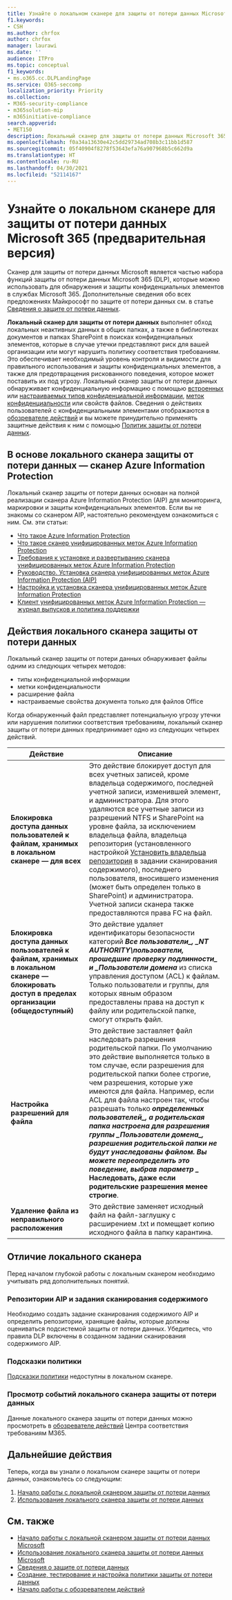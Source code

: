 ```yaml
---
title: Узнайте о локальном сканере для защиты от потери данных Microsoft 365 (предварительная версия)
f1.keywords:
- CSH
ms.author: chrfox
author: chrfox
manager: laurawi
ms.date: ''
audience: ITPro
ms.topic: conceptual
f1_keywords:
- ms.o365.cc.DLPLandingPage
ms.service: O365-seccomp
localization_priority: Priority
ms.collection:
- M365-security-compliance
- m365solution-mip
- m365initiative-compliance
search.appverid:
- MET150
description: Локальный сканер для защиты от потери данных Microsoft 365 расширяет возможности отслеживания действий и защитных мер для файлов на локальных файловых ресурсах, а также в папках и библиотеках документов SharePoint. Сканер Azure Information Protection (AIP) сканирует и защищает файлы.
ms.openlocfilehash: f0a34a13630e42c5dd29734ad708b3c11bb1d587
ms.sourcegitcommit: 05f40904f8278f53643efa76a907968b5c662d9a
ms.translationtype: HT
ms.contentlocale: ru-RU
ms.lasthandoff: 04/30/2021
ms.locfileid: "52114167"
---
```

# <a name="learn-about-the-microsoft-365-data-loss-prevention-on-premises-scanner-preview"></a>Узнайте о локальном сканере для защиты от потери данных Microsoft 365 (предварительная версия)

Сканер для защиты от потери данных Microsoft является частью набора функций защиты от потери данных Microsoft 365 (DLP), которые можно использовать для обнаружения и защиты конфиденциальных элементов в службах Microsoft 365. Дополнительные сведения обо всех предложениях Майкрософт по защите от потери данных см. в статье [Сведения о защите от потери данных](dlp-learn-about-dlp.md).

**Локальный сканер для защиты от потери данных** выполняет обход локальных неактивных данных в общих папках, а также в библиотеках документов и папках SharePoint в поисках конфиденциальных элементов, которые в случае утечки представляют риск для вашей организации или могут нарушить политику соответствия требованиям. Это обеспечивает необходимый уровень контроля и видимости для правильного использования и защиты конфиденциальных элементов, а также для предотвращения рискованного поведения, которое может поставить их под угрозу. Локальный сканер защиты от потери данных обнаруживает конфиденциальную информацию с помощью [встроенных](sensitive-information-type-entity-definitions.md) или [настраиваемых типов конфиденциальной информации](create-a-custom-sensitive-information-type.md), [меток конфиденциальности](sensitivity-labels.md) или свойств файлов. Сведения о действиях пользователей с конфиденциальными элементами отображаются в [обозревателе действий](data-classification-activity-explorer.md) и вы можете принудительно применять защитные действия к ним с помощью [Политик защиты от потери данных](create-test-tune-dlp-policy.md).

## <a name="the-dlp-on-premises-scanner-relies-on-azure-information-protection-scanner"></a>В основе локального сканера защиты от потери данных — сканер Azure Information Protection

Локальный сканер защиты от потери данных основан на полной реализации сканера Azure Information Protection (AIP) для мониторинга, маркировки и защиты конфиденциальных элементов. Если вы не знакомы со сканером AIP, настоятельно рекомендуем ознакомиться с ним. См. эти статьи:

- [Что такое Azure Information Protection](/azure/information-protection/what-is-information-protection)
- [Что такое сканер унифицированных меток Azure Information Protection](/azure/information-protection/deploy-aip-scanner)
- [Требования к установке и развертыванию сканера унифицированных меток Azure Information Protection](/azure/information-protection/deploy-aip-scanner-prereqs)
- [Руководство. Установка сканера унифицированных меток Azure Information Protection (AIP)](/azure/information-protection/tutorial-install-scanner)
- [Настройка и установка сканера унифицированных меток Azure Information Protection](/azure/information-protection/deploy-aip-scanner-configure-install)
- [Клиент унифицированных меток Azure Information Protection — журнал выпусков и политика поддержки](/azure/information-protection/rms-client/unifiedlabelingclient-version-release-history)

## <a name="dlp-on-premises-scanner-actions"></a>Действия локального сканера защиты от потери данных

Локальный сканер защиты от потери данных обнаруживает файлы одним из следующих четырех методов:

- типы конфиденциальной информации
- метки конфиденциальности
- расширение файла
- настраиваемые свойства документа только для файлов Office 

Когда обнаруженный файл представляет потенциальную угрозу утечки или нарушения политики соответствия требованиям, локальный сканер защиты от потери данных предпринимает одно из следующих четырех действий.

|Действие |Описание  |
|---------|---------|
|**Блокировка доступа данных пользователей к файлам, хранимых в локальном сканере — для всех** | Это действие блокирует доступ для всех учетных записей, кроме владельца содержимого, последней учетной записи, изменившей элемент, и администратора. Для этого удаляются все учетные записи из разрешений NTFS и SharePoint на уровне файла, за исключением владельца файла, владельца репозитория (установленного настройкой [Установить владельца репозитория](/azure/information-protection/deploy-aip-scanner-configure-install#use-a-data-loss-prevention-dlp-policy-public-preview) в задании сканирования содержимого), последнего пользователя, вносившего изменения (может быть определен только в SharePoint) и администратора. Учетной записи сканера также предоставляются права FC на файл.|
|**Блокировка доступа данных пользователей к файлам, хранимых в локальном сканере — блокировать доступ в пределах организации (общедоступный)**    |Это действие удаляет идентификаторы безопасности категорий **_Все пользователи_*_, _*_NT AUTHORITY\пользователи, прошедшие проверку подлинности_*_ и _*_Пользователи домена_** из списка управления доступом (ACL) к файлам. Только пользователи и группы, для которых явным образом предоставлены права на доступ к файлу или родительской папке, смогут открыть файл.|
|**Настройка разрешений для файла**|Это действие заставляет файл наследовать разрешения родительской папки. По умолчанию это действие выполняется только в том случае, если разрешения для родительской папки более строгие, чем разрешения, которые уже имеются для файла. Например, если ACL для файла настроен так, чтобы разрешать только **_определенных пользователей_*_, а родительская папка настроена для разрешения группы _*_Пользователи домена_*_, разрешения родительской папки не будут унаследованы файлом. Вы можете переопределить это поведение, выбрав параметр _* Наследовать, даже если родительские разрешения менее строгие**.|
|**Удаление файла из неправильного расположения**|Это действие заменяет исходный файл на файл-заглушку с расширением .txt и помещает копию исходного файла в папку карантина. 

## <a name="whats-different-in-the-on-premises-scanner"></a>Отличие локального сканера

Перед началом глубокой работы с локальным сканером необходимо учитывать ряд дополнительных понятий.

### <a name="aip-repositories-and-content-scan-jobs"></a>Репозитории AIP и задания сканирования содержимого

Необходимо создать задание сканирования содержимого AIP и определить репозитории, хранящие файлы, которые должны оцениваться подсистемой защиты от потери данных. Убедитесь, что правила DLP включены в созданном задании сканирования содержимого AIP.

### <a name="policy-tips"></a>Подсказки политики

[Подсказки политики](use-notifications-and-policy-tips.md) недоступны в локальном сканере.


### <a name="viewing-dlp-on-premises-scanner-events"></a>Просмотр событий локального сканера защиты от потери данных

Данные локального сканера защиты от потери данных можно просмотреть в [обозревателе действий](data-classification-activity-explorer.md) Центра соответствия требованиям M365. 

## <a name="next-steps"></a>Дальнейшие действия

Теперь, когда вы узнали о локальном сканере защиты от потери данных, ознакомьтесь со следующим:

1. [Начало работы с локальной сканером защиты от потери данных](dlp-on-premises-scanner-get-started.md)
2. [Использование локального сканера защиты от потери данных](dlp-on-premises-scanner-use.md)

## <a name="see-also"></a>См. также

- [Начало работы с локальной сканером защиты от потери данных Microsoft](dlp-on-premises-scanner-get-started.md)
- [Использование локального сканера защиты от потери данных Microsoft ](dlp-on-premises-scanner-use.md)
- [Сведения о защите от потери данных](dlp-learn-about-dlp.md)
- [Создание, тестирование и настройка политики защиты от потери данных](create-test-tune-dlp-policy.md)
- [Начало работы с обозревателем действий](data-classification-activity-explorer.md)